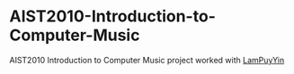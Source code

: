 # AIST2010-Introduction-to-Computer-Music
AIST2010 Introduction to Computer Music project 
worked with [LamPuyYin](https://github.com/LamPuyYin)
